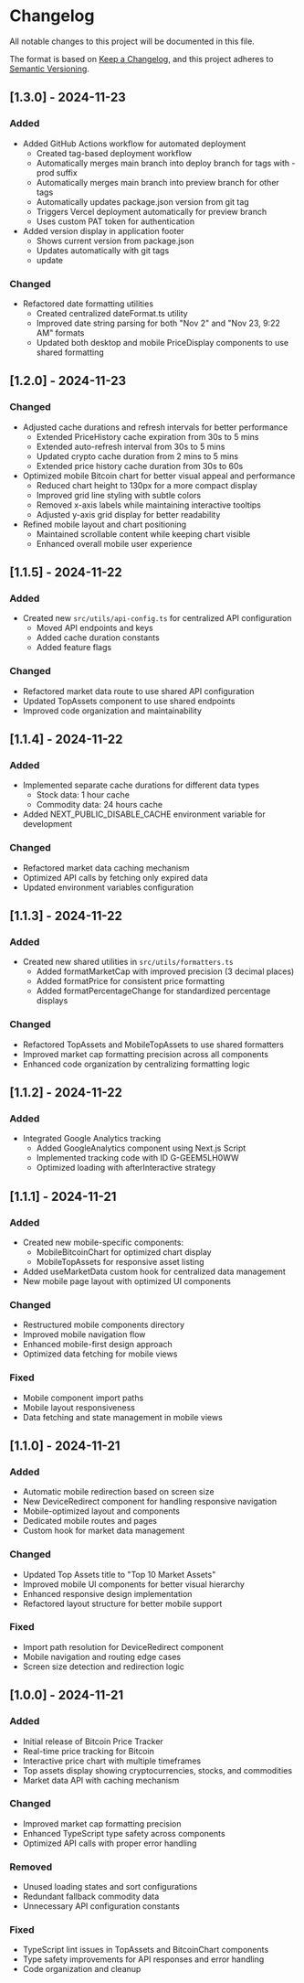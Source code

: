 # Changelog

All notable changes to this project will be documented in this file.

The format is based on [Keep a Changelog](https://keepachangelog.com/en/1.0.0/),
and this project adheres to [Semantic Versioning](https://semver.org/spec/v2.0.0.html).

## [1.3.0] - 2024-11-23

### Added

- Added GitHub Actions workflow for automated deployment
  - Created tag-based deployment workflow
  - Automatically merges main branch into deploy branch for tags with -prod suffix
  - Automatically merges main branch into preview branch for other tags
  - Automatically updates package.json version from git tag
  - Triggers Vercel deployment automatically for preview branch
  - Uses custom PAT token for authentication
- Added version display in application footer
  - Shows current version from package.json
  - Updates automatically with git tags
  - update

### Changed

- Refactored date formatting utilities
  - Created centralized dateFormat.ts utility
  - Improved date string parsing for both "Nov 2" and "Nov 23, 9:22 AM" formats
  - Updated both desktop and mobile PriceDisplay components to use shared formatting

## [1.2.0] - 2024-11-23

### Changed

- Adjusted cache durations and refresh intervals for better performance
  - Extended PriceHistory cache expiration from 30s to 5 mins
  - Extended auto-refresh interval from 30s to 5 mins
  - Updated crypto cache duration from 2 mins to 5 mins
  - Extended price history cache duration from 30s to 60s
- Optimized mobile Bitcoin chart for better visual appeal and performance
  - Reduced chart height to 130px for a more compact display
  - Improved grid line styling with subtle colors
  - Removed x-axis labels while maintaining interactive tooltips
  - Adjusted y-axis grid display for better readability
- Refined mobile layout and chart positioning
  - Maintained scrollable content while keeping chart visible
  - Enhanced overall mobile user experience

## [1.1.5] - 2024-11-22

### Added

- Created new `src/utils/api-config.ts` for centralized API configuration
  - Moved API endpoints and keys
  - Added cache duration constants
  - Added feature flags

### Changed

- Refactored market data route to use shared API configuration
- Updated TopAssets component to use shared endpoints
- Improved code organization and maintainability

## [1.1.4] - 2024-11-22

### Added

- Implemented separate cache durations for different data types
  - Stock data: 1 hour cache
  - Commodity data: 24 hours cache
- Added NEXT_PUBLIC_DISABLE_CACHE environment variable for development

### Changed

- Refactored market data caching mechanism
- Optimized API calls by fetching only expired data
- Updated environment variables configuration

## [1.1.3] - 2024-11-22

### Added

- Created new shared utilities in `src/utils/formatters.ts`
  - Added formatMarketCap with improved precision (3 decimal places)
  - Added formatPrice for consistent price formatting
  - Added formatPercentageChange for standardized percentage displays

### Changed

- Refactored TopAssets and MobileTopAssets to use shared formatters
- Improved market cap formatting precision across all components
- Enhanced code organization by centralizing formatting logic

## [1.1.2] - 2024-11-22

### Added

- Integrated Google Analytics tracking
  - Added GoogleAnalytics component using Next.js Script
  - Implemented tracking code with ID G-GEEM5LH0WW
  - Optimized loading with afterInteractive strategy

## [1.1.1] - 2024-11-21

### Added

- Created new mobile-specific components:
  - MobileBitcoinChart for optimized chart display
  - MobileTopAssets for responsive asset listing
- Added useMarketData custom hook for centralized data management
- New mobile page layout with optimized UI components

### Changed

- Restructured mobile components directory
- Improved mobile navigation flow
- Enhanced mobile-first design approach
- Optimized data fetching for mobile views

### Fixed

- Mobile component import paths
- Mobile layout responsiveness
- Data fetching and state management in mobile views

## [1.1.0] - 2024-11-21

### Added

- Automatic mobile redirection based on screen size
- New DeviceRedirect component for handling responsive navigation
- Mobile-optimized layout and components
- Dedicated mobile routes and pages
- Custom hook for market data management

### Changed

- Updated Top Assets title to "Top 10 Market Assets"
- Improved mobile UI components for better visual hierarchy
- Enhanced responsive design implementation
- Refactored layout structure for better mobile support

### Fixed

- Import path resolution for DeviceRedirect component
- Mobile navigation and routing edge cases
- Screen size detection and redirection logic

## [1.0.0] - 2024-11-21

### Added

- Initial release of Bitcoin Price Tracker
- Real-time price tracking for Bitcoin
- Interactive price chart with multiple timeframes
- Top assets display showing cryptocurrencies, stocks, and commodities
- Market data API with caching mechanism

### Changed

- Improved market cap formatting precision
- Enhanced TypeScript type safety across components
- Optimized API calls with proper error handling

### Removed

- Unused loading states and sort configurations
- Redundant fallback commodity data
- Unnecessary API configuration constants

### Fixed

- TypeScript lint issues in TopAssets and BitcoinChart components
- Type safety improvements for API responses and error handling
- Code organization and cleanup
